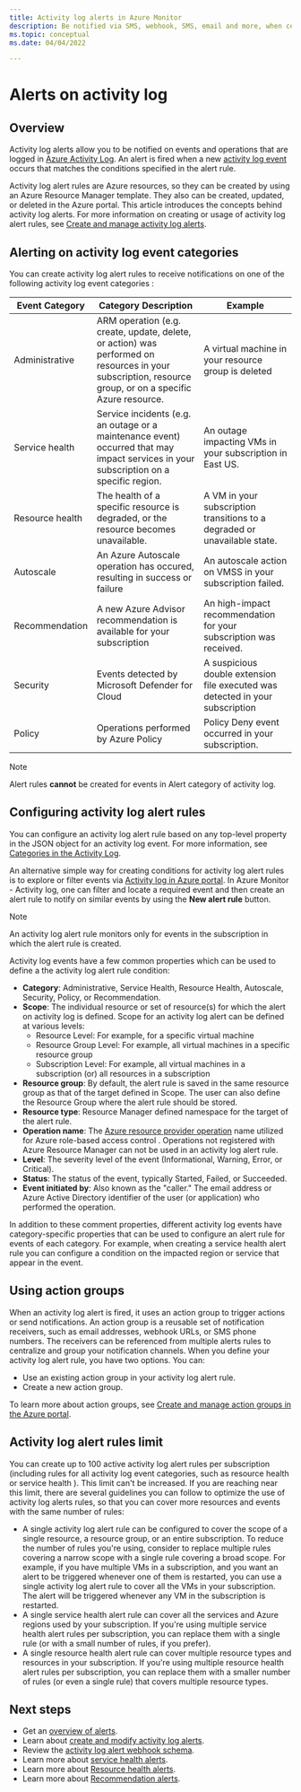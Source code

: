 ```yaml
---
title: Activity log alerts in Azure Monitor
description: Be notified via SMS, webhook, SMS, email and more, when certain events occur in the activity log.
ms.topic: conceptual
ms.date: 04/04/2022

---
```


# Alerts on activity log

## Overview

Activity log alerts allow you to be notified on events and operations that are logged in [Azure Activity Log](../essentials/activity-log.md). An alert is fired when a new [activity log event](../essentials/activity-log-schema.md) occurs that matches the conditions specified in the alert rule.

Activity log alert rules are Azure resources, so they can be created by using an Azure Resource Manager template. They also can be created, updated, or deleted in the Azure portal. This article introduces the concepts behind activity log alerts. For more information on creating or usage of activity log alert rules, see [Create and manage activity log alerts](./alerts-activity-log.md).

## Alerting on activity log event categories

You can create activity log alert rules to receive notifications on one of the following activity log event categories  :

| Event Category | Category Description | Example |
|----------------|-------------|---------|
| Administrative | ARM operation (e.g. create, update, delete, or action) was performed on resources in your subscription, resource group, or on a specific Azure resource.| A virtual machine in your resource group is deleted |
| Service health | Service incidents (e.g. an outage or a maintenance event) occurred that may impact services in your subscription on a specific region.|  An outage impacting VMs in your subscription in East US. |
| Resource health | The health of a specific resource is degraded, or the resource becomes unavailable. | A VM in your subscription transitions to a degraded or unavailable state. |
| Autoscale | An Azure Autoscale operation has occured, resulting in success or failure | An autoscale action on VMSS in your subscription failed. |
| Recommendation | A new Azure Advisor recommendation is available for your subscription | An high-impact recommendation for your subscription was received. |
| Security | Events detected by Microsoft Defender for Cloud | A suspicious double extension file executed was detected in your subscription |
| Policy | Operations performed by Azure Policy | Policy Deny event occurred in your subscription. |

> [!NOTE]
> Alert rules **cannot** be created for events in Alert category of activity log.


## Configuring activity log alert rules

You can configure an activity log alert rule based on any top-level property in the JSON object for an activity log event. For more information, see [Categories in the Activity Log](../essentials/activity-log.md#view-the-activity-log).  

An alternative simple way for creating conditions for activity log alert rules is to explore or filter events via [Activity log in Azure portal](../essentials/activity-log.md#view-the-activity-log). In Azure Monitor - Activity log, one can filter and locate a required event and then create an alert rule to notify on similar events by using the **New alert rule** button.

> [!NOTE]
> An activity log alert rule monitors only for events in the subscription in which the alert rule is created.

Activity log events have a few common properties which can be used to define a the activity log alert rule condition:

- **Category**: Administrative, Service Health, Resource Health, Autoscale, Security, Policy, or Recommendation. 
- **Scope**: The individual resource or set of resource(s) for which the alert on activity log is defined. Scope for an activity log alert can be defined at various levels:
    - Resource Level: For example, for a specific virtual machine
    - Resource Group Level: For example, all virtual machines in a specific resource group
    - Subscription Level: For example, all virtual machines in a subscription (or) all resources in a subscription
- **Resource group**: By default, the alert rule is saved in the same resource group as that of the target defined in Scope. The user can also define the Resource Group where the alert rule should be stored.
- **Resource type**: Resource Manager defined namespace for the target of the alert rule.
- **Operation name**: The [Azure resource provider operation](../../role-based-access-control/resource-provider-operations.md) name utilized for Azure role-based access control . Operations not registered with Azure Resource Manager can not be used in an activity log alert rule.
- **Level**: The severity level of the event (Informational, Warning, Error, or Critical).
- **Status**: The status of the event, typically Started, Failed, or Succeeded.
- **Event initiated by**: Also known as the "caller." The email address or Azure Active Directory identifier of the user (or application) who performed the operation.

In addition to these comment properties, different activity log events have category-specific properties that can be used to configure an alert rule for events of each category. For example, when creating a service health alert rule you can configure a condition on the impacted region or service that appear in the event.

## Using action groups 

When an activity log alert is fired, it uses an action group to trigger actions or send notifications. An action group is a reusable set of notification receivers, such as email addresses, webhook URLs, or SMS phone numbers. The receivers can be referenced from multiple alerts rules to centralize and group your notification channels. When you define your activity log alert rule, you have two options. You can:

* Use an existing action group in your activity log alert rule.
* Create a new action group.

To learn more about action groups, see [Create and manage action groups in the Azure portal](./action-groups.md).

## Activity log alert rules limit
You can create up to 100 active activity log alert rules per subscription (including rules for all activity log event categories, such as resource health or service health ). This limit can't be increased.
If you are reaching near this limit, there are several guidelines you can follow to optimize the use of activity log alerts rules, so that you can cover more resources and events with the same number of rules:
* A single activity log alert rule can be configured to cover the scope of a single resource, a resource group, or an entire subscription. To reduce the number of rules you're using, consider to replace multiple rules covering a narrow scope with a single rule covering a broad scope. For example, if you have multiple VMs in a subscription, and you want an alert to be triggered whenever one of them is restarted, you can use a single activity log alert rule to cover all the VMs in your subscription. The alert will be triggered whenever any VM in the subscription is restarted.  
* A single service health alert rule can cover all the services and Azure regions used by your subscription. If you're using multiple service health alert rules per subscription, you can replace them with a single rule (or with a small number of rules, if you prefer). 
* A single resource health alert rule can cover multiple resource types and resources in your subscription. If you're using multiple resource health alert rules per subscription, you can replace them with a smaller number of rules (or even a single rule) that covers multiple resource types. 


## Next steps

- Get an [overview of alerts](./alerts-overview.md).
- Learn about [create and modify activity log alerts](alerts-activity-log.md).
- Review the [activity log alert webhook schema](../alerts/activity-log-alerts-webhook.md).
- Learn more about [service health alerts](../../service-health/service-notifications.md).
- Learn more about [Resource health alerts](../../service-health/resource-health-alert-monitor-guide.md).
- Learn more about [Recommendation alerts](../../advisor/advisor-alerts-portal.md).
